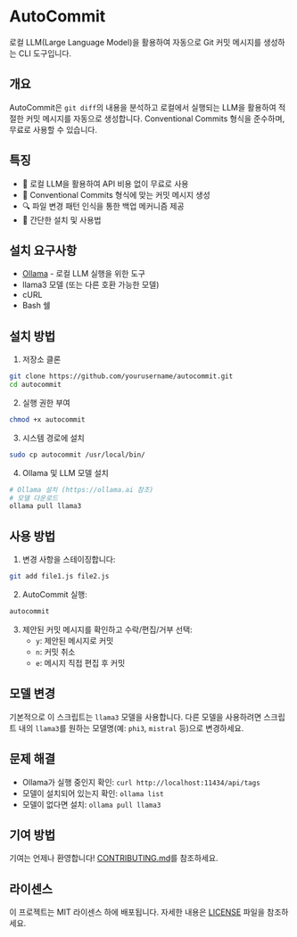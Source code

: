 # AutoCommit

로컬 LLM(Large Language Model)을 활용하여 자동으로 Git 커밋 메시지를 생성하는 CLI 도구입니다.

## 개요

AutoCommit은 `git diff`의 내용을 분석하고 로컬에서 실행되는 LLM을 활용하여 적절한 커밋 메시지를 자동으로 생성합니다. Conventional Commits 형식을 준수하며, 무료로 사용할 수 있습니다.

## 특징

- 🧠 로컬 LLM을 활용하여 API 비용 없이 무료로 사용
- 📝 Conventional Commits 형식에 맞는 커밋 메시지 생성
- 🔍 파일 변경 패턴 인식을 통한 백업 메커니즘 제공
- 🚀 간단한 설치 및 사용법

## 설치 요구사항

- [Ollama](https://ollama.ai) - 로컬 LLM 실행을 위한 도구
- llama3 모델 (또는 다른 호환 가능한 모델)
- cURL
- Bash 쉘

## 설치 방법

1. 저장소 클론
```bash
git clone https://github.com/yourusername/autocommit.git
cd autocommit
```

2. 실행 권한 부여
```bash
chmod +x autocommit
```

3. 시스템 경로에 설치
```bash
sudo cp autocommit /usr/local/bin/
```

4. Ollama 및 LLM 모델 설치
```bash
# Ollama 설치 (https://ollama.ai 참조)
# 모델 다운로드
ollama pull llama3
```

## 사용 방법

1. 변경 사항을 스테이징합니다:
```bash
git add file1.js file2.js
```

2. AutoCommit 실행:
```bash
autocommit
```

3. 제안된 커밋 메시지를 확인하고 수락/편집/거부 선택:
   - `y`: 제안된 메시지로 커밋
   - `n`: 커밋 취소
   - `e`: 메시지 직접 편집 후 커밋

## 모델 변경

기본적으로 이 스크립트는 `llama3` 모델을 사용합니다. 다른 모델을 사용하려면 스크립트 내의 `llama3`를 원하는 모델명(예: `phi3`, `mistral` 등)으로 변경하세요.

## 문제 해결

- Ollama가 실행 중인지 확인: `curl http://localhost:11434/api/tags`
- 모델이 설치되어 있는지 확인: `ollama list`
- 모델이 없다면 설치: `ollama pull llama3`

## 기여 방법

기여는 언제나 환영합니다! [CONTRIBUTING.md](CONTRIBUTING.md)를 참조하세요.

## 라이센스

이 프로젝트는 MIT 라이센스 하에 배포됩니다. 자세한 내용은 [LICENSE](LICENSE) 파일을 참조하세요.